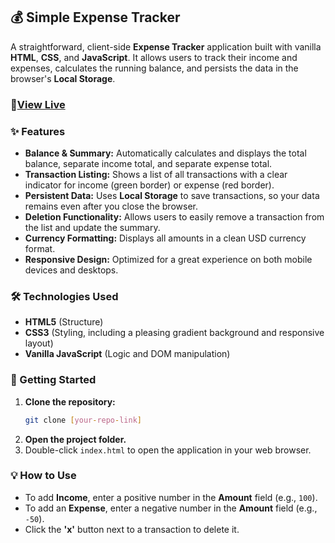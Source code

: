 ## 💰 Simple Expense Tracker

A straightforward, client-side **Expense Tracker** application built with vanilla **HTML**, **CSS**, and **JavaScript**. It allows users to track their income and expenses, calculates the running balance, and persists the data in the browser's **Local Storage**.

### 🚀[View Live](https://nhallecn.github.io/Expense-tracker/)

### ✨ Features

  * **Balance & Summary:** Automatically calculates and displays the total balance, separate income total, and separate expense total.
  * **Transaction Listing:** Shows a list of all transactions with a clear indicator for income (green border) or expense (red border).
  * **Persistent Data:** Uses **Local Storage** to save transactions, so your data remains even after you close the browser.
  * **Deletion Functionality:** Allows users to easily remove a transaction from the list and update the summary.
  * **Currency Formatting:** Displays all amounts in a clean USD currency format.
  * **Responsive Design:** Optimized for a great experience on both mobile devices and desktops.

### 🛠️ Technologies Used

  * **HTML5** (Structure)
  * **CSS3** (Styling, including a pleasing gradient background and responsive layout)
  * **Vanilla JavaScript** (Logic and DOM manipulation)

### 🚀 Getting Started

1.  **Clone the repository:**
    ```bash
    git clone [your-repo-link]
    ```
2.  **Open the project folder.**
3.  Double-click `index.html` to open the application in your web browser.

### 💡 How to Use

  * To add **Income**, enter a positive number in the **Amount** field (e.g., `100`).
  * To add an **Expense**, enter a negative number in the **Amount** field (e.g., `-50`).
  * Click the **'x'** button next to a transaction to delete it.
